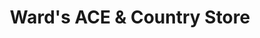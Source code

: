 ---
title: "Ward's ACE & Country Store"
url: /malad-city/wards-ace-and-country-store/
shop: doityourself
---